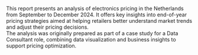 This report presents an analysis of electronics pricing in the Netherlands from September to December 2024. 
It offers key insights into end-of-year pricing strategies aimed at helping retailers better understand market trends and adjust their pricing decisions.  
The analysis was originally prepared as part of a case study for a Data Consultant role, combining data visualization and business insights to support pricing optimization.
